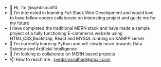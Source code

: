 - 👋 Hi, I’m @syedismail10
- 👀 I’m interested in learning Full Stack Web Development and would love to have fellow coders collaborate on interesting project and guide me for my future
- I have completed the traditional MERN stack and have made a sample project of a fully functioning E-commerce website using HTML,CSS,Bootstrap, React and MYSQL running on XAMPP server
- 🌱 I’m currently learning Python and will slowly move towards Data Science and Artificial Intelligence
- 💞️ I’m looking to collaborate on MERN based projects
- 📫 How to reach me : syedismailulhaq@gmail.com

<!---
syedismail10/syedismail10 is a ✨ special ✨ repository because its `README.md` (this file) appears on your GitHub profile.
You can click the Preview link to take a look at your changes.
--->
